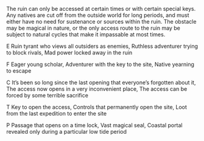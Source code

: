 The ruin can only be accessed at certain times or with certain special keys. Any natives are cut off from the outside world for long periods, and must either have no need for sustenance or sources within the ruin. The obstacle may be magical in nature, or the only access route to the ruin may be subject to natural cycles that make it impassable at most times.

E Ruin tyrant who views all outsiders as enemies, Ruthless adventurer trying to block rivals, Mad power locked away in the ruin

F Eager young scholar, Adventurer with the key to the site, Native yearning to escape

C It’s been so long since the last opening that everyone’s forgotten about it, The access now opens in a very inconvenient place, The access can be forced by some terrible sacrifice

T Key to open the access, Controls that permanently open the site, Loot from the last expedition to enter the site

P Passage that opens on a time lock, Vast magical seal, Coastal portal revealed only during a particular low tide period